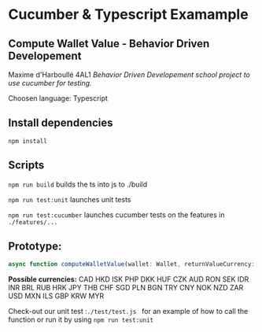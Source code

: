 # Cucumber & Typescript Examample
## Compute Wallet Value - Behavior Driven Developement
Maxime d'Harboullé 4AL1
*Behavior Driven Developement school project to use cucumber for testing.*
 
Choosen language: Typescript

## Install dependencies
```npm install```

## Scripts
```npm run build``` builds the ts into js to ./build

```npm run test:unit``` launches unit tests

```npm run test:cucumber``` launches cucumber tests on the features in ```./features/...```
## Prototype:
```ts
async function computeWalletValue(wallet: Wallet, returnValueCurrency: Currencies = Currencies.EUR, date: string = 'latest'): Promise<number>
```
**Possible currencies:** CAD HKD ISK PHP DKK HUF CZK AUD RON SEK IDR INR BRL RUB HRK JPY THB CHF SGD PLN BGN TRY CNY NOK NZD ZAR USD MXN ILS GBP KRW MYR

Check-out our unit test :```./test/test.js ``` for an  example of how to call the function or run it by using ```npm run test:unit```

